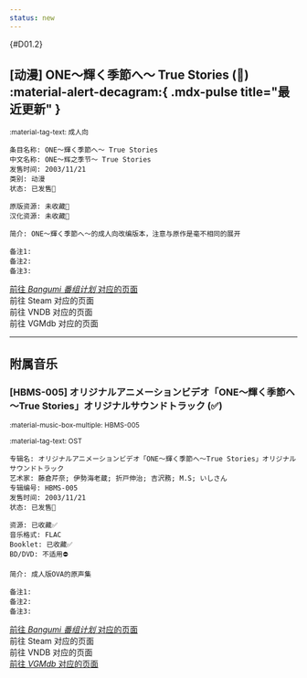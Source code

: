 ```yaml
---
status: new
---
```


[//]: # (Metadata End)

[](){#D01.2}

[//]: # (TXT End)

## \[动漫] ONE～輝く季節へ～ True Stories (🔘) :material-alert-decagram:{ .mdx-pulse title="最近更新" }

<small>:material-tag-text: 成人向</small>

```
条目名称: ONE～輝く季節へ～ True Stories
中文名称: ONE～辉之季节～ True Stories
发售时间: 2003/11/21
类别: 动漫
状态: 已发售🎉

原版资源: 未收藏🔘
汉化资源: 未收藏🔘

简介: ONE～輝く季節へ～的成人向改编版本，注意与原作是毫不相同的展开

备注1: 
备注2: 
备注3: 
```

<div class="result">
    <div class="grid">
        <a href="https://bgm.tv/subject/5017" class="card" target=”_blank”>
            前往 <i class="bangumi">Bangumi 番组计划</i> 对应的页面
        </a>
        <div class="card disable">
            前往 Steam 对应的页面
        </div>
        <div class="card disable">
            前往 VNDB 对应的页面
        </div>
        <div class="card disable">
            前往 VGMdb 对应的页面
        </div>
    </div>
</div>

---

## 附属音乐

### \[HBMS-005] オリジナルアニメーションビデオ「ONE～輝く季節へ～True Stories」オリジナルサウンドトラック (✅)

<small>:material-music-box-multiple: HBMS-005</small>

<small>:material-tag-text: OST</small>

```
专辑名: オリジナルアニメーションビデオ「ONE～輝く季節へ～True Stories」オリジナルサウンドトラック
艺术家: 藤倉芹奈; 伊勢海老蔵; 折戸伸治; 吉沢務; M.S; いしさん
专辑编号: HBMS-005
发售时间: 2003/11/21
状态: 已发售🎉

资源: 已收藏✅
音乐格式: FLAC
Booklet: 已收藏✅
BD/DVD: 不适用⛔

简介: 成人版OVA的原声集

备注1: 
备注2: 
备注3: 
```

<div class="result">
    <div class="grid">
        <a href="https://bgm.tv/subject/513888" class="card" target=”_blank”>
            前往 <i class="bangumi">Bangumi 番组计划</i> 对应的页面
        </a>
        <div class="card disable">
            前往 Steam 对应的页面
        </div>
        <div class="card disable">
            前往 VNDB 对应的页面
        </div>
        <a href="https://vgmdb.net/album/9085" class="card" target=”_blank”>
            前往 <i class="vgmdb">VGMdb</i> 对应的页面
        </a>
    </div>
</div>

